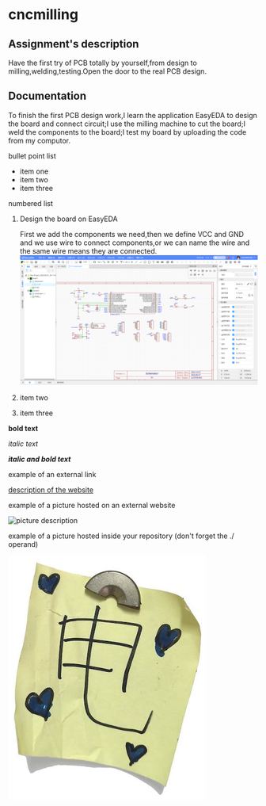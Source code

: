 # cncmilling
## Assignment's description
Have the first try of PCB totally by yourself,from design to milling,welding,testing.Open the door to the real PCB design.

## Documentation
To finish the first PCB design work,I learn the application EasyEDA to design the board and connect circuit;I use the milling machine to cut the board;I weld the components to the board;I test my board by uploading the code from my computor.

bullet point list
* item one
* item two
* item three

numbered list
1. Design the board on EasyEDA

   First we add the components we need,then we define VCC and GND and we use wire to connect components,or we can name the wire and the same wire means they are connected.
   ![picture description](./images/EasyEDA01.png)
3. item two
4. item three

**bold text**

*italic text*

***italic and bold text***

example of an external link

[description of the website](https://www.https://www.example.com/)

example of a picture hosted on an external website

![picture description](https://djmag.com/sites/default/files/storyimages/Clara_Rockmore.jpg)

example of a picture hosted inside your repository (don't forget the ./ operand)

![picture description](./images/example.jpg)
